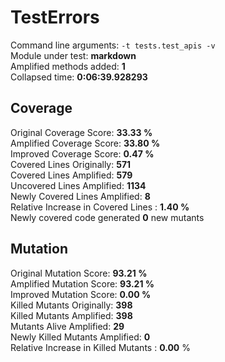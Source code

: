 



# TestErrors
  
Command line arguments: `-t tests.test_apis -v`  
Module under test: **markdown**  
Amplified methods added: **1**  
Collapsed time: **0:06:39.928293**
## Coverage
  
Original Coverage Score: **33.33 %**  
Amplified Coverage Score: **33.80 %**  
Improved Coverage Score: **0.47 %**  
Covered Lines Originally: **571**  
Covered Lines Amplified: **579**  
Uncovered Lines Amplified: **1134**  
Newly Covered Lines Amplified: **8**  
Relative Increase in Covered Lines : **1.40 %**  
Newly covered code generated **0** new mutants
## Mutation
  
Original Mutation Score: **93.21 %**  
Amplified Mutation Score: **93.21 %**  
Improved Mutation Score: **0.00 %**  
Killed Mutants Originally: **398**  
Killed Mutants Amplified: **398**  
Mutants Alive Amplified: **29**  
Newly Killed Mutants Amplified: **0**  
Relative Increase in Killed Mutants : **0.00** %

